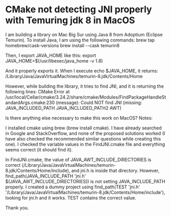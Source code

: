
# CMake not detecting JNI properly with Temuring jdk 8 in MacOS

I am building a library on Mac Big Sur using Java 8 from Adoptium (Eclipse Temurin).
To install Java, I am using the following commands:
brew tap homebrew/cask-versions
brew install --cask temurin8

Then, I export JAVA_HOME like this:
export JAVA_HOME=$(/usr/libexec/java_home -v 1.8)

And it properly exports it. When I execute echo $JAVA_HOME, it returns:
/Library/Java/JavaVirtualMachines/temurin-8.jdk/Contents/Home

However, while building the library, it tries to find JNI, and it is returning the following lines:
CMake Error at /usr/local/Cellar/cmake/3.24.2/share/cmake/Modules/FindPackageHandleStandardArgs.cmake:230 (message):
  Could NOT find JNI (missing: JAVA_INCLUDED_PATH JAVA_INCLUDED_PATH2 AWT)

Is there anything else necessary to make this work on MacOS?
Notes:

I installed cmake using brew (brew install cmake).
I have already searched in Google and StackOverflow, and none of the proposed solutions worked (I have also checked the recommended similar questions while creating this one).
I checked the variable values in the FindJNI.cmake file and everything seems correct (it should find it).

In FindJNI.cmake, the value of JAVA_AWT_INCLUDE_DIRECTORIES is correct (/Library/Java/JavaVirtualMachines/temurin-8.jdk/Contents/Home/include), and jni.h is inside that directory. However, find_path(JAVA_INCLUDE_PATH 'jni.h' $(JAVA_AWT_INCLUDE_DIRECTORIES)) is not setting JAVA_INCLUDE_PATH properly.
I created a dummy project using find_path(TEST 'jni.h' '/Library/Java/JavaVirtualMachines/temurin-8.jdk/Contents/Home/include'), looking for jni.h and it works. TEST contains the correct value.



Thank you.

        